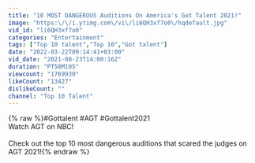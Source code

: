 ```yaml
---
title: "10 MOST DANGEROUS Auditions On America's Got Talent 2021!"
image: "https:\/\/i.ytimg.com\/vi\/li6QH3xf7o0\/hqdefault.jpg"
vid_id: "li6QH3xf7o0"
categories: "Entertainment"
tags: ["Top 10 talent","Top 10","Got talent"]
date: "2022-03-22T09:14:41+03:00"
vid_date: "2021-08-23T14:00:16Z"
duration: "PT58M10S"
viewcount: "1769930"
likeCount: "13427"
dislikeCount: ""
channel: "Top 10 Talent"
---
```

{% raw %}#Gottalent #AGT #Gottalent2021<br />Watch AGT on NBC!<br /><br />Check out the top 10 most dangerous auditions that scared the judges on AGT 2021!{% endraw %}
